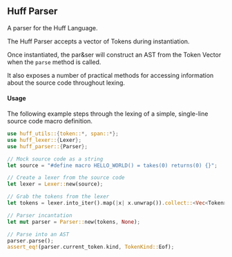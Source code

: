 ## Huff Parser

A parser for the Huff Language.

The Huff Parser accepts a vector of Tokens during instantiation.

Once instantiated, the par&ser will construct an AST from the Token Vector when the `parse`
method is called.

It also exposes a number of practical methods for accessing information about the source code
throughout lexing.

#### Usage

The following example steps through the lexing of a simple, single-line source code macro
definition.

```rust
use huff_utils::{token::*, span::*};
use huff_lexer::{Lexer};
use huff_parser::{Parser};

// Mock source code as a string
let source = "#define macro HELLO_WORLD() = takes(0) returns(0) {}";

// Create a lexer from the source code
let lexer = Lexer::new(source);

// Grab the tokens from the lexer
let tokens = lexer.into_iter().map(|x| x.unwrap()).collect::<Vec<Token>>();

// Parser incantation
let mut parser = Parser::new(tokens, None);

// Parse into an AST
parser.parse();
assert_eq!(parser.current_token.kind, TokenKind::Eof);
```